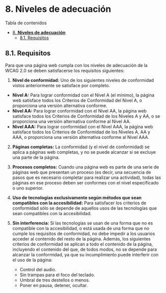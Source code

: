 # 8. **Niveles de adecuación**

Tabla de contenidos

- [8. **Niveles de adecuación**](#8-niveles-de-adecuación)
  - [8.1. Requisitos](#81-requisitos)

## 8.1. Requisitos

Para que una página web cumpla con los niveles de adecuación de la WCAG 2.0 se deben satisfacerse los requisitos siguientes:

1. **Nivel de conformidad:** Uno de los siguientes niveles de conformidad vistos anteriormente se satisface por completo.

- **Nivel A:** Para lograr conformidad con el Nivel A (el mínimo), la página web satisface todos los Criterios de Conformidad del Nivel A, o proporciona una versión alternativa conforme.
- **Nivel AA:** Para lograr conformidad con el Nivel AA, la página web satisface todos los Criterios de Conformidad de los Niveles A y AA, o se proporciona una versión alternativa conforme al Nivel AA.
- **Nivel AAA:** Para lograr conformidad con el Nivel AAA, la página web satisface todos los Criterios de Conformidad de los Niveles A, AA y AAA, o proporciona una versión alternativa conforme al Nivel AAA.

2. **Páginas completas:** La conformidad (y el nivel de conformidad) se aplica a páginas web completas, y no se puede alcanzar si se excluye una parte de la página.

3. **Procesos completos:** Cuando una página web es parte de una serie de páginas web que presentan un proceso (es decir, una secuencia de pasos que es necesario completar para realizar una actividad), todas las páginas en ese proceso deben ser conformes con el nivel especificado o uno superior. 

4. **Uso de tecnologías exclusivamente según métodos que sean compatibles con la accesibilidad:** Para satisfacer los criterios de conformidad sólo se depende de aquellos usos de las tecnologías que sean compatibles con la accesibilidad.

5. **Sin interferencia:** Si las tecnologías se usan de una forma que no es compatible con la accesibilidad, o está usada de una forma que no cumple los requisitos de conformidad, no debe impedir a los usuarios acceder al contenido del resto de la página. Además, los siguientes criterios de conformidad se aplican a todo el contenido de la página, incluyendo el contenido del que, de todos modos, no se depende para alcanzar la conformidad, ya que su incumplimiento puede interferir con el uso de la página:

   - Control del audio.
   - Sin trampas para el foco del teclado.
   - Umbral de tres destellos o menos.
   - Poner en pausa, detener, ocultar.